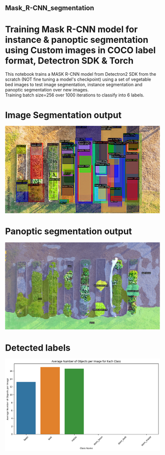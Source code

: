## Mask_R-CNN_segmentation
# Training Mask R-CNN model for instance &amp; panoptic segmentation using Custom images in COCO label format, Detectron SDK &amp; Torch  

This notebook trains a MASK R-CNN model from Detectron2 SDK from the scratch (NOT fine tuning a model's checkpoint) using a set of vegetable bed images to test image segmentation, instance segmentation and panoptic segmentation over new images.  
Training batch size=256 over 1000 iterations to classify into 6 labels.

# Image Segmentation output
![segmentation](assets/segmentation_output1.png)

# Panoptic segmentation output
![alt text](assets/panoptic_segmentation_output.png)

# Detected labels
![alt text](assets/output_label_histogram.png)